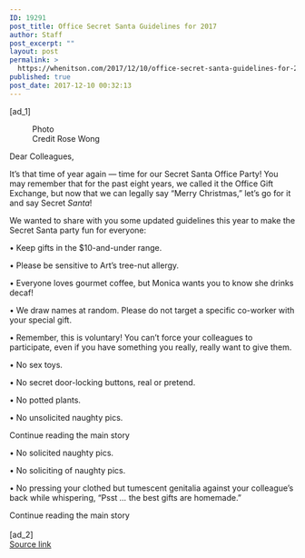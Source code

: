 ```yaml
---
ID: 19291
post_title: Office Secret Santa Guidelines for 2017
author: Staff
post_excerpt: ""
layout: post
permalink: >
  https://whenitson.com/2017/12/10/office-secret-santa-guidelines-for-2017/
published: true
post_date: 2017-12-10 00:32:13
---
```

 [ad_1]
<br><div>
        <figure id="media-100000005595986" class="media photo lede layout-large-horizontal" data-media-action="modal" itemprop="associatedMedia" itemscope="" itemid="https://static01.nyt.com/images/2017/12/10/opinion/sunday/10loose/10loose-master768-v2.jpg" itemtype="http://schema.org/ImageObject" aria-label="media" role="group"><span class="visually-hidden">Photo</span>
    <div class="image">
            <img src="https://static01.nyt.com/images/2017/12/10/opinion/sunday/10loose/10loose-master768-v2.jpg" alt="" class="media-viewer-candidate" data-mediaviewer-src="https://static01.nyt.com/images/2017/12/10/opinion/sunday/10loose/10loose-superJumbo-v2.jpg" data-mediaviewer-caption="" data-mediaviewer-credit="Rose Wong" itemprop="url" itemid="https://static01.nyt.com/images/2017/12/10/opinion/sunday/10loose/10loose-master768-v2.jpg"/><meta itemprop="height" content="752"/><meta itemprop="width" content="768"/></div>
        <figcaption class="caption" itemprop="caption description"><span class="credit" itemprop="copyrightHolder">
            <span class="visually-hidden">Credit</span>
            Rose Wong        </span>
            </figcaption></figure><p class="story-body-text story-content" data-para-count="16" data-total-count="16">Dear Colleagues,</p><p class="story-body-text story-content" data-para-count="256" data-total-count="272">It’s that time of year again — time for our Secret Santa Office Party! You may remember that for the past eight years, we called it the Office Gift Exchange, but now that we can legally say “Merry Christmas,” let’s go for it and say Secret <em>Santa</em>!</p><p class="story-body-text story-content" data-para-count="110" data-total-count="382">We wanted to share with you some updated guidelines this year to make the Secret Santa party fun for everyone:</p><p class="story-body-text story-content" data-para-count="42" data-total-count="424">• Keep gifts in the $10-and-under range.</p><p class="story-body-text story-content" data-para-count="52" data-total-count="476">• Please be sensitive to Art’s tree-nut allergy.</p><p class="story-body-text story-content" data-para-count="81" data-total-count="557">• Everyone loves gourmet coffee, but Monica wants you to know she drinks decaf!</p><p class="story-body-text story-content" data-para-count="94" data-total-count="651">• We draw names at random. Please do not target a specific co-worker with your special gift.</p><p class="story-body-text story-content" data-para-count="147" data-total-count="798">• Remember, this is voluntary! You can’t force your colleagues to participate, even if you have something you really, really want to give them.</p><p class="story-body-text story-content" data-para-count="16" data-total-count="814">• No sex toys.</p><p class="story-body-text story-content" data-para-count="52" data-total-count="866">• No secret door-locking buttons, real or pretend.</p><p class="story-body-text story-content" data-para-count="21" data-total-count="887">• No potted plants.</p><p class="story-body-text story-content" data-para-count="32" data-total-count="919">• No unsolicited naughty pics.</p><div id="story-ad-1" class="story-ad ad ad-placeholder nocontent robots-nocontent ">
    
Continue reading the main story
</div>
<p class="story-body-text story-content" data-para-count="30" data-total-count="949" id="story-continues-1">• No solicited naughty pics.</p><p class="story-body-text story-content" data-para-count="34" data-total-count="983">• No soliciting of naughty pics.</p><p class="story-body-text story-content" data-para-count="146" data-total-count="1129">• No pressing your clothed but tumescent genitalia against your colleague’s back while whispering, “Psst<em> … </em>the best gifts are homemade.”</p>        Continue reading the main story
    </div>
<br>[ad_2]
<br><a href="https://www.nytimes.com/2017/12/09/opinion/sunday/office-secret-santa-guidelines-for-2017.html?partner=rss&#038;emc=rss">Source link </a>